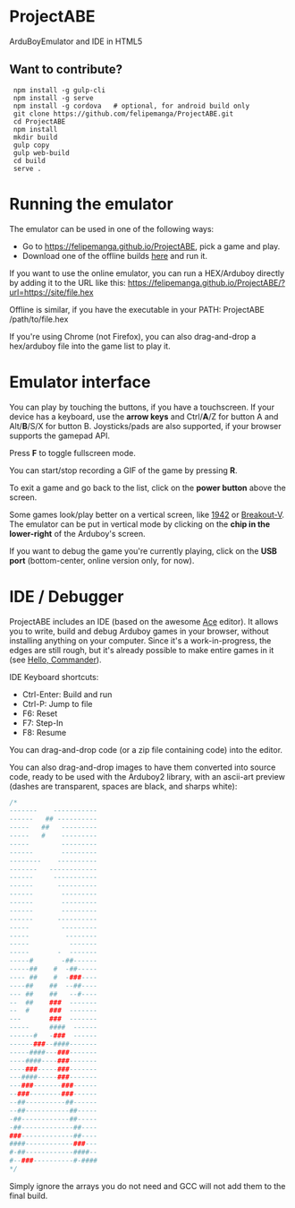 # ProjectABE
ArduBoyEmulator and IDE in HTML5

## Want to contribute?

     npm install -g gulp-cli
     npm install -g serve
     npm install -g cordova   # optional, for android build only
     git clone https://github.com/felipemanga/ProjectABE.git
     cd ProjectABE
     npm install
     mkdir build
     gulp copy
     gulp web-build
     cd build
     serve .

     
# Running the emulator

The emulator can be used in one of the following ways:
- Go to https://felipemanga.github.io/ProjectABE, pick a game and play.
- Download one of the offline builds [here](https://github.com/felipemanga/ProjectABE/releases) and run it.

If you want to use the online emulator, you can run a HEX/Arduboy directly by adding it to the URL like this:
https://felipemanga.github.io/ProjectABE/?url=https://site/file.hex

Offline is similar, if you have the executable in your PATH:
ProjectABE /path/to/file.hex

If you're using Chrome (not Firefox), you can also drag-and-drop a hex/arduboy file into the game list to play it.


# Emulator interface

You can play by touching the buttons, if you have a touchscreen. If your device has a keyboard, use the **arrow keys** and Ctrl/**A**/Z for button A and Alt/**B**/S/X for button B. Joysticks/pads are also supported, if your browser supports the gamepad API.

Press **F** to toggle fullscreen mode.

You can start/stop recording a GIF of the game by pressing **R**.

To exit a game and go back to the list, click on the **power button** above the screen.

Some games look/play better on a vertical screen, like [1942](https://felipemanga.github.io/ProjectABE/?url=https://raw.githubusercontent.com/eried/ArduboyCollection/master/Arcade%2F1943%2F1943.hex) or [Breakout-V](https://felipemanga.github.io/ProjectABE/?url=http://www.crait.net/arduboy/breakoutv/app.hex). The emulator can be put in vertical mode by clicking on the **chip in the lower-right** of the Arduboy's screen.

If you want to debug the game you're currently playing, click on the **USB port** (bottom-center, online version only, for now).


# IDE / Debugger

ProjectABE includes an IDE (based on the awesome [Ace](https://ace.c9.io) editor). It allows you to write, build and debug Arduboy games in your browser, without installing anything on your computer. Since it's a work-in-progress, the edges are still rough, but it's already possible to make entire games in it (see [Hello, Commander](https://felipemanga.github.io/ProjectABE/?url=https://github.com/felipemanga/HelloCommander)).

IDE Keyboard shortcuts:
- Ctrl-Enter: Build and run
- Ctrl-P: Jump to file
- F6: Reset
- F7: Step-In
- F8: Resume

You can drag-and-drop code (or a zip file containing code) into the editor. 

You can also drag-and-drop images to have them converted into source code, ready to be used with the Arduboy2 library, with an ascii-art preview (dashes are transparent, spaces are black, and sharps white):
<span style="background-color: #123; color: #ABC">
```cpp
/*
-------    -----------
------   ## ----------
-----   ##   ---------
-----   #    ---------
-----        ---------
------       ---------
--------    ----------
-------   ------------
------     -----------
------      ----------
------       ---------
------       ---------
------       ---------
------      ----------
-----        ---------
-----         --------
-----          -------
-----       -  -------
-----#       -##------
-----##    #  -##-----
---- ##    #  -###----
----##    ##  --##----
--- ##    ##   --#----
--  ##    ###  -------
--  #     ###  -------
---       ###  -------
-----     ####  ------
------#   -###  ------
------###--####-------
-----####---###-------
----####----###-------
----###-----###-------
---####-----###-------
---###-------###------
--###--------###------
--##----------##------
--##-----------##-----
-##------------##-----
-##-------------##----
###-------------##----
####------------###---
#-##------------####--
#--###----------#-####
*/

```
</span>

Simply ignore the arrays you do not need and GCC will not add them to the final build.